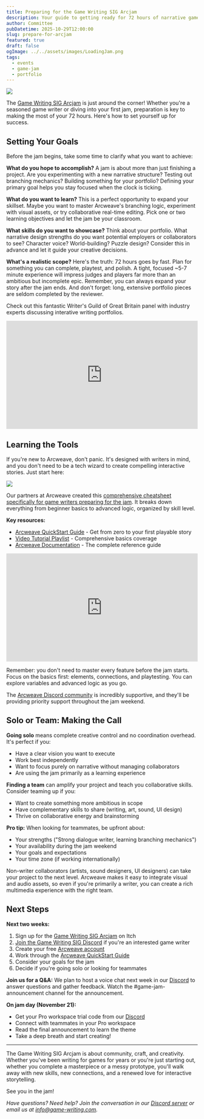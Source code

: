 ```yaml
---
title: Preparing for the Game Writing SIG Arcjam
description: Your guide to getting ready for 72 hours of narrative game creation
author: Committee
pubDatetime: 2025-10-29T12:00:00
slug: prepare-for-arcjam
featured: true
draft: false
ogImage: ../../assets/images/LoadingJam.png
tags:
  - events
  - game-jam
  - portfolio
---
```


![](@/assets/images/LoadingJam.png)

The [Game Writing SIG Arcjam](https://www.game-writing.com/posts/arcjam-announcement-2025) is just around the corner! Whether you're a seasoned game writer or diving into your first jam, preparation is key to making the most of your 72 hours. Here's how to set yourself up for success.

## Setting Your Goals

Before the jam begins, take some time to clarify what you want to achieve:

**What do you hope to accomplish?** A jam is about more than just finishing a project. Are you experimenting with a new narrative structure? Testing out branching mechanics? Building something for your portfolio? Defining your primary goal helps you stay focused when the clock is ticking.

**What do you want to learn?** This is a perfect opportunity to expand your skillset. Maybe you want to master Arcweave's branching logic, experiment with visual assets, or try collaborative real-time editing. Pick one or two learning objectives and let the jam be your classroom.

**What skills do you want to showcase?** Think about your portfolio. What narrative design strengths do you want potential employers or collaborators to see? Character voice? World-building? Puzzle design? Consider this in advance and let it guide your creative decisions.

**What's a realistic scope?** Here's the truth: 72 hours goes by fast. Plan for something you can complete, playtest, and polish. A tight, focused ~5-7 minute experience will impress judges and players far more than an ambitious but incomplete epic. Remember, you can always expand your story after the jam ends. And don't forget: long, extensive portfolio pieces are seldom completed by the reviewer.

Check out this fantastic Writer's Guild of Great Britain panel with industry experts discussing interative writing portfolios.

<div style="position: relative; padding-bottom: 56.25%; height: 0; overflow: hidden; max-width: 100%; margin: 0 auto;">
  <iframe style="position: absolute; top: 0; left: 0; width: 100%; height: 100%;" src="https://www.youtube.com/embed/NAudrdXPfKU" title="Interactive Writing Portfolios - creating interactive portfolios" frameborder="0" allowfullscreen></iframe>
</div>

## Learning the Tools

If you're new to Arcweave, don't panic. It's designed with writers in mind, and you don't need to be a tech wizard to create compelling interactive stories. Just start here:

[![](@/assets/images/arcweave-resources-for-game-writers.webp)](https://blog.arcweave.com/arcweave-cheat-sheet-for-game-writers)

Our partners at Arcweave created this [comprehensive cheatsheet specifically for game writers preparing for the jam](https://blog.arcweave.com/arcweave-cheat-sheet-for-game-writers). It breaks down everything from beginner basics to advanced logic, organized by skill level.

**Key resources:**

- [Arcweave QuickStart Guide](https://blog.arcweave.com/your-arcweave-quickstart-guide) - Get from zero to your first playable story
- [Video Tutorial Playlist](https://www.youtube.com/playlist?list=PLP2s5PcDiBdbJUFiw8gu8gK1IyFboWxFH) - Comprehensive basics coverage
- [Arcweave Documentation](https://docs.arcweave.com) - The complete reference guide

<div style="position: relative; padding-bottom: 56.25%; height: 0; overflow: hidden; max-width: 100%; margin: 0 auto;">
  <iframe style="position: absolute; top: 0; left: 0; width: 100%; height: 100%;" src="https://www.youtube.com/embed?listType=playlist&list=PLP2s5PcDiBdbJUFiw8gu8gK1IyFboWxFH" title="Arcweave Tutorial Videos" frameborder="0" allowfullscreen></iframe>
</div>

Remember: you don't need to master every feature before the jam starts. Focus on the basics first: elements, connections, and playtesting. You can explore variables and advanced logic as you go.

The [Arcweave Discord community](https://discord.gg/uJMFknx7zM) is incredibly supportive, and they'll be providing priority support throughout the jam weekend.

## Solo or Team: Making the Call

**Going solo** means complete creative control and no coordination overhead. It's perfect if you:

- Have a clear vision you want to execute
- Work best independently
- Want to focus purely on narrative without managing collaborators
- Are using the jam primarily as a learning experience

**Finding a team** can amplify your project and teach you collaborative skills. Consider teaming up if you:

- Want to create something more ambitious in scope
- Have complementary skills to share (writing, art, sound, UI design)
- Thrive on collaborative energy and brainstorming

**Pro tip:** When looking for teammates, be upfront about:

- Your strengths ("Strong dialogue writer, learning branching mechanics")
- Your availability during the jam weekend
- Your goals and expectations
- Your time zone (if working internationally)

Non-writer collaborators (artists, sound designers, UI designers) can take your project to the next level. Arcweave makes it easy to integrate visual and audio assets, so even if you're primarily a writer, you can create a rich multimedia experience with the right team.

## Next Steps

**Next two weeks:**

1. Sign up for the [Game Writing SIG Arcjam](https://itch.io/jam/game-writing-sig-arcjam-2025) on Itch
2. [Join the Game Writing SIG Discord](https://discord.gg/EStA2uKm4n) if you're an interested game writer
3. Create your free [Arcweave account](https://arcweave.com/)
4. Work through the [Arcweave QuickStart Guide](https://blog.arcweave.com/your-arcweave-quickstart-guide)
5. Consider your goals for the jam
6. Decide if you're going solo or looking for teammates

**Join us for a Q&A:** We plan to host a voice chat next week in our [Discord](https://discord.gg/EStA2uKm4n) to answer questions and gather feedback. Watch the #game-jam-announcement channel for the announcement.

**On jam day (November 21):**

- Get your Pro workspace trial code from our [Discord](https://discord.gg/EStA2uKm4n)
- Connect with teammates in your Pro workspace
- Read the final announcement to learn the theme
- Take a deep breath and start creating!

---

The Game Writing SIG Arcjam is about community, craft, and creativity. Whether you've been writing for games for years or you're just starting out, whether you complete a masterpiece or a messy prototype, you'll walk away with new skills, new connections, and a renewed love for interactive storytelling.

See you in the jam!

*Have questions? Need help? Join the conversation in our [Discord server](https://discord.gg/EStA2uKm4n) or email us at [info@game-writing.com](mailto:info@game-writing.com).*

